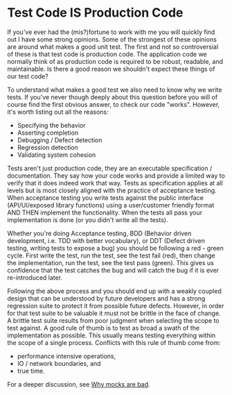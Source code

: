 # Test Code IS Production Code

If you've ever had the (mis?)fortune to work with me you will quickly find out I have some strong opinions. 
Some of the strongest of these opinions are around what makes a good unit test. The first and not so controversial
of these is that test code is production code. The application code we normally think of as production code is 
required to be robust, readable, and maintainable. Is there a good reason we shouldn't expect these things of our 
test code?

To understand what makes a good test we also need to know why we write tests. If you've never though deeply about 
this question before you will of course find the first obvious answer, to check our code "works". However, it's 
worth listing out all the reasons:

* Specifying the behavior 
* Asserting completion
* Debugging / Defect detection
* Regression detection
* Validating system cohesion 

Tests aren't just production code, they are an executable specification / documentation. They say how your code
works and provide a limited way to verify that it does indeed work that way. Tests as specification applies at 
all levels but is most closely aligned with the practice of acceptance testing. When acceptance testing you write
tests against the public interface (API/UI/exposed library functions) using a user/customer friendly format AND THEN
implement the functionality. When the tests all pass your implementation is done (or you didn't write all the tests).

Whether you're doing Acceptance testing, BDD (Behavior driven development, i.e. TDD with better vocabulary), 
or DDT (Defect driven testing, writing tests to expose a bug) you should be following a red - green cycle. 
First write the test, run the test, see the test fail (red), then change the implementation, run the test, 
see the test pass (green). This gives us confidence that the test catches the bug and will catch the bug if 
it is ever re-introduced later. 

Following the above process and you should end up with a weakly coupled design that can be understood by 
future developers and has a strong regression suite to protect it from possible future defects. However, in
order for that test suite to be valuable it must not be brittle in the face of change. A brittle test suite 
results from poor judgment when selecting the scope to test against. A good rule of thumb is to test as broad 
a swath of the implementation as possible. This usually means testing everything within the scope of a single 
process. Conflicts with this rule of thumb come from: 

* performance intensive operations, 
* IO / network boundaries, and 
* true time.

For a deeper discussion, see [Why mocks are bad](/2024-03-28/why-mocks-are-bad.md).
